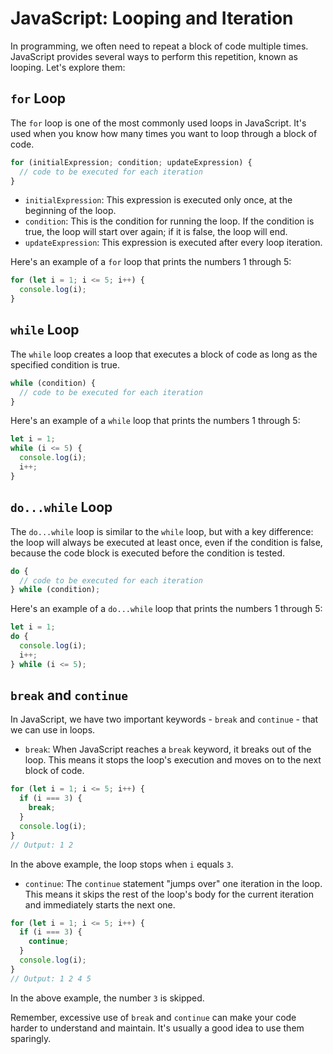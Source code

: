 # JavaScript: Looping and Iteration

In programming, we often need to repeat a block of code multiple times. JavaScript provides several ways to perform this repetition, known as looping. Let's explore them:

## `for` Loop

The `for` loop is one of the most commonly used loops in JavaScript. It's used when you know how many times you want to loop through a block of code.

```javascript
for (initialExpression; condition; updateExpression) {
  // code to be executed for each iteration
}
```

- `initialExpression`: This expression is executed only once, at the beginning of the loop.
- `condition`: This is the condition for running the loop. If the condition is true, the loop will start over again; if it is false, the loop will end.
- `updateExpression`: This expression is executed after every loop iteration.

Here's an example of a `for` loop that prints the numbers 1 through 5:

```javascript
for (let i = 1; i <= 5; i++) {
  console.log(i);
}
```

## `while` Loop

The `while` loop creates a loop that executes a block of code as long as the specified condition is true.

```javascript
while (condition) {
  // code to be executed for each iteration
}
```

Here's an example of a `while` loop that prints the numbers 1 through 5:

```javascript
let i = 1;
while (i <= 5) {
  console.log(i);
  i++;
}
```

## `do...while` Loop

The `do...while` loop is similar to the `while` loop, but with a key difference: the loop will always be executed at least once, even if the condition is false, because the code block is executed before the condition is tested.

```javascript
do {
  // code to be executed for each iteration
} while (condition);
```

Here's an example of a `do...while` loop that prints the numbers 1 through 5:

```javascript
let i = 1;
do {
  console.log(i);
  i++;
} while (i <= 5);
```

## `break` and `continue`

In JavaScript, we have two important keywords - `break` and `continue` - that we can use in loops.

- `break`: When JavaScript reaches a `break` keyword, it breaks out of the loop. This means it stops the loop's execution and moves on to the next block of code.

```javascript
for (let i = 1; i <= 5; i++) {
  if (i === 3) {
    break;
  }
  console.log(i);
}
// Output: 1 2
```

In the above example, the loop stops when `i` equals `3`.

- `continue`: The `continue` statement "jumps over" one iteration in the loop. This means it skips the rest of the loop's body for the current iteration and immediately starts the next one.

```javascript
for (let i = 1; i <= 5; i++) {
  if (i === 3) {
    continue;
  }
  console.log(i);
}
// Output: 1 2 4 5
```

In the above example, the number `3` is skipped.

Remember, excessive use of `break` and `continue` can make your code harder to understand and maintain. It's usually a good idea to use them sparingly.
